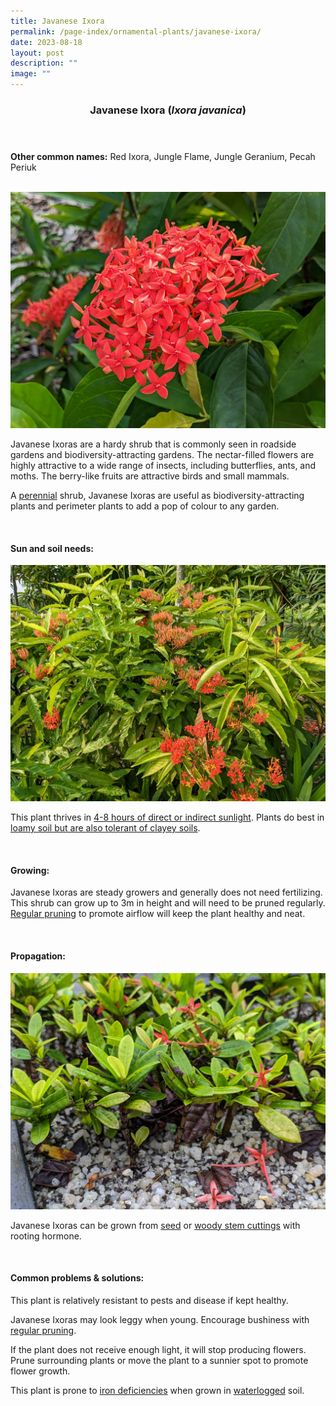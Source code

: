 ```yaml
---
title: Javanese Ixora
permalink: /page-index/ornamental-plants/javanese-ixora/
date: 2023-08-18
layout: post
description: ""
image: ""
---
```

<header> 
	<h3>Javanese Ixora (<em>Ixora javanica</em>)</h3> 
</header>

<section>
	<p><strong>Other common names:</strong> Red Ixora, Jungle Flame, Jungle Geranium, Pecah Periuk</p>
	<br>
</section>
 
<section>
	<img title="Javanese Ixora flowers. Photo by Jacqueline Chua." src="/images/Plants/javaneseixora%20(2)_jacquelinechua.jpg">
	<p>Javanese Ixoras are a hardy shrub that is commonly seen in roadside gardens and biodiversity-attracting gardens. The nectar-filled flowers are highly attractive to a wide range of insects, including butterflies, ants, and moths. The berry-like fruits are attractive birds and small mammals.</p>
	<p>A <a href="/learn-more-about-gardening/glossary/#p">perennial</a> shrub, Javanese Ixoras are useful as biodiversity-attracting plants and perimeter plants to add a pop of colour to any garden.</p>
	 <br> 
</section> 
 
<section> 
  <h4>Sun and soil needs:</h4> 
	<img title="Javanese Ixora bush in flower. Photo by Jacqueline Chua." src="/images/Plants/javaneseixora%20(1)_jacquelinechua.jpg">
  <p>This plant thrives in <a href="/page-index/horticulture-techniques/gauging-light/">4-8 hours of direct or indirect sunlight</a>. Plants do best in <a href="/page-index/horticulture-techniques/soil/">loamy soil but are also tolerant of clayey soils</a>.</p> 
	<br>
</section>

<section> 
  <h4>Growing:</h4> 
	<p>Javanese Ixoras are steady growers and generally does not need fertilizing. This shrub can grow up to 3m in height and will need to be pruned regularly. <a href="/page-index/horticulture-techniques/pruning/">Regular pruning</a> to promote airflow will keep the plant healthy and neat.</p> 
	<br> 
</section> 

<section> 
  <h4>Propagation:</h4> 
	<img title="Javanese Ixora cuttings rooting in a gritty medium. Photo by Jacqueline Chua." src="/images/Horti%20techniques/rooting_ixoracuttings%20(1)_jacquelinechua.jpg">
	<p>Javanese Ixoras can be grown from <a href="/page-index/horticulture-techniques/propagating-by-seed/">seed</a> or <a href="/page-index/horticulture-techniques/propagating-by-cuttings/">woody stem cuttings</a> with rooting hormone.</p> 
	<br> 
</section> 
 
<section> 
  <h4>Common problems &amp; solutions:</h4> 
	<p>This plant is relatively resistant to pests and disease if kept healthy.</p>
	<p>Javanese Ixoras may look leggy when young. Encourage bushiness with <a href="/page-index/horticulture-techniques/pruning/">regular pruning</a>.</p>
	<p>If the plant does not receive enough light, it will stop producing flowers. Prune surrounding plants or move the plant to a sunnier spot to promote flower growth.</p>
	<p>This plant is prone to <a href="/page-index/plant-problems/nutrient-deficiencies/">iron deficiencies</a> when grown in <a href="/page-index/plant-problems/waterlogging/">waterlogged</a> soil.</p>
	<br> 
</section>
